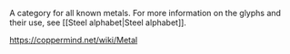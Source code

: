 A category for all known metals. For more information on the glyphs and their use, see [[Steel alphabet\|Steel alphabet]].



https://coppermind.net/wiki/Metal